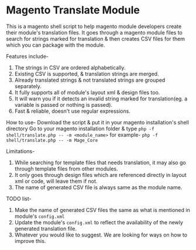 Magento Translate Module
========================

This is a magento shell script to help magento module developers create their module's translation files.
It goes through a magento module files to search for strings marked for translation & then creates CSV files for them which you can package with the module.

Features include-
1) The strings in CSV are ordered alphabetically.
2) Existing CSV is supported, & translation strings are merged.
3) Already translated strings & not translated strings are grouped separately.
4) It fully supports all of module's layout xml & design files too.
5) It will warn you if it detects an invalid string marked for translation(eg. a variable is passed or nothing is passed).
6) Fast & reliable, doesn't use regular expressions.

How to use-
Download the script & put it in your magento installation's shell directory
Go to your magento installation folder & type `php -f shell/translate.php -- -m <module_name>`
for example-
`php -f shell/translate.php -- -m Mage_Core`

Limitations-
1) While searching for template files that needs translation, it may also go through template files from other modules.
2) It only goes through design files which are referenced directly in layout xml or code, will leave them if not.
3) The name of generated CSV file is always same as the module name.

TODO list-
1) Make the name of generated CSV files the same as what is mentioned in module's `config.xml`
2) Update the module's `config.xml` to reflect the availability of the newly generated translation file.
3) Whatever you would like to suggest. We are looking for ways on how to improve this.

